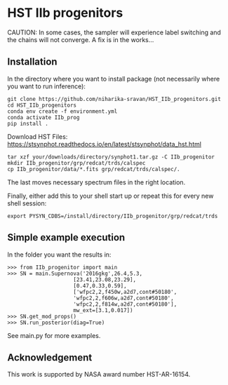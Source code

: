 # HST IIb progenitors
CAUTION: In some cases, the sampler will experience label switching and the chains will not converge. A fix is in the works...

## Installation

In the directory where you want to install package (not necessarily where you want to run inference):

```
git clone https://github.com/niharika-sravan/HST_IIb_progenitors.git
cd HST_IIb_progenitors
conda env create -f environment.yml
conda activate IIb_prog
pip install .
```

Download HST Files:
https://stsynphot.readthedocs.io/en/latest/stsynphot/data_hst.html

```
tar xzf your/downloads/directory/synphot1.tar.gz -C IIb_progenitor
mkdir IIb_progenitor/grp/redcat/trds/calspec
cp IIb_progenitor/data/*.fits grp/redcat/trds/calspec/.
```
The last moves necessary spectrum files in the right location.

Finally, either add this to your shell start up or repeat this for every new shell session:

```
export PYSYN_CDBS=/install/directory/IIb_progenitor/grp/redcat/trds
```

## Simple example execution

In the folder you want the results in:
```
>>> from IIb_progenitor import main
>>> SN = main.Supernova('2016gkg',26.4,5.3,
                     [23.41,23.08,23.29],
                     [0.47,0.33,0.59],
                     ['wfpc2,2,f450w,a2d7,cont#50180',
                     'wfpc2,2,f606w,a2d7,cont#50180',
                     'wfpc2,2,f814w,a2d7,cont#50180'],
                     mw_ext=[3.1,0.017])
>>> SN.get_mod_props()
>>> SN.run_posterior(diag=True)
```

See main.py for more examples.

## Acknowledgement

This work is supported by NASA award number HST-AR-16154.
